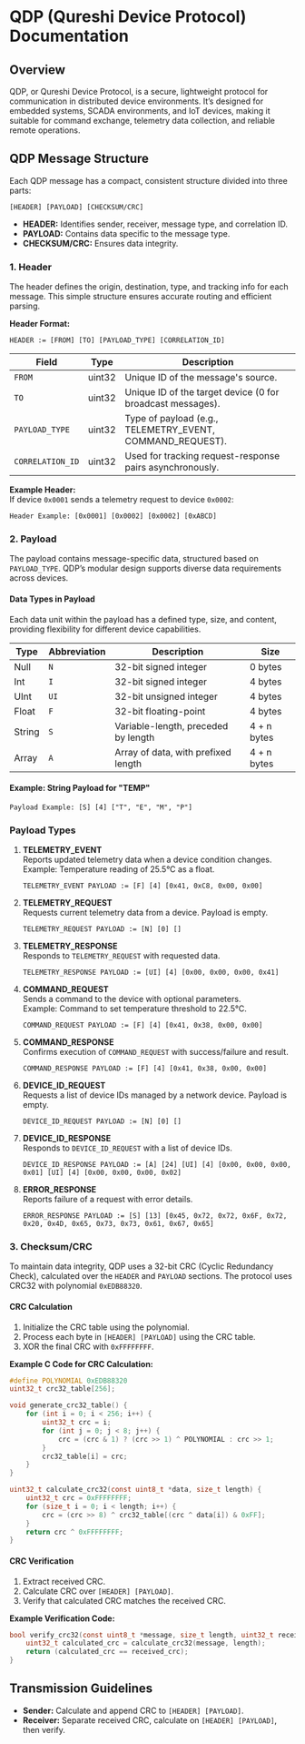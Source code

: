# QDP (Qureshi Device Protocol) Documentation

## Overview
QDP, or Qureshi Device Protocol, is a secure, lightweight protocol for communication in distributed device environments. It’s designed for embedded systems, SCADA environments, and IoT devices, making it suitable for command exchange, telemetry data collection, and reliable remote operations.

## QDP Message Structure
Each QDP message has a compact, consistent structure divided into three parts:

```
[HEADER] [PAYLOAD] [CHECKSUM/CRC]
```

- **HEADER:** Identifies sender, receiver, message type, and correlation ID.
- **PAYLOAD:** Contains data specific to the message type.
- **CHECKSUM/CRC:** Ensures data integrity.

### 1. Header
The header defines the origin, destination, type, and tracking info for each message. This simple structure ensures accurate routing and efficient parsing.

**Header Format:**
```
HEADER := [FROM] [TO] [PAYLOAD_TYPE] [CORRELATION_ID]
```

| Field           | Type    | Description                                                  |
|-----------------|---------|--------------------------------------------------------------|
| `FROM`          | uint32  | Unique ID of the message's source.                           |
| `TO`            | uint32  | Unique ID of the target device (0 for broadcast messages).   |
| `PAYLOAD_TYPE`  | uint32  | Type of payload (e.g., TELEMETRY_EVENT, COMMAND_REQUEST).    |
| `CORRELATION_ID`| uint32  | Used for tracking request-response pairs asynchronously.     |

**Example Header:**  
If device `0x0001` sends a telemetry request to device `0x0002`:
```
Header Example: [0x0001] [0x0002] [0x0002] [0xABCD]
```

### 2. Payload
The payload contains message-specific data, structured based on `PAYLOAD_TYPE`. QDP’s modular design supports diverse data requirements across devices.

#### Data Types in Payload
Each data unit within the payload has a defined type, size, and content, providing flexibility for different device capabilities.

| Type | Abbreviation | Description                             | Size    |
|------|--------------|-----------------------------------------|---------|
| Null | `N`          | 32-bit signed integer                   | 0 bytes |
| Int  | `I`          | 32-bit signed integer                   | 4 bytes |
| UInt | `UI`         | 32-bit unsigned integer                 | 4 bytes |
| Float| `F`          | 32-bit floating-point                   | 4 bytes |
| String | `S`        | Variable-length, preceded by length     | 4 + n bytes |
| Array | `A`         | Array of data, with prefixed length     | 4 + n bytes |

#### Example: String Payload for "TEMP"
```
Payload Example: [S] [4] ["T", "E", "M", "P"]
```

### Payload Types
1. **TELEMETRY_EVENT**  
   Reports updated telemetry data when a device condition changes.  
   Example: Temperature reading of 25.5°C as a float.
   ```
   TELEMETRY_EVENT PAYLOAD := [F] [4] [0x41, 0xC8, 0x00, 0x00]
   ```

2. **TELEMETRY_REQUEST**  
   Requests current telemetry data from a device. Payload is empty.
   ```
   TELEMETRY_REQUEST PAYLOAD := [N] [0] []
   ```

3. **TELEMETRY_RESPONSE**  
   Responds to `TELEMETRY_REQUEST` with requested data.
   ```
   TELEMETRY_RESPONSE PAYLOAD := [UI] [4] [0x00, 0x00, 0x00, 0x41]
   ```

4. **COMMAND_REQUEST**  
   Sends a command to the device with optional parameters.  
   Example: Command to set temperature threshold to 22.5°C.
   ```
   COMMAND_REQUEST PAYLOAD := [F] [4] [0x41, 0x38, 0x00, 0x00]
   ```

5. **COMMAND_RESPONSE**  
   Confirms execution of `COMMAND_REQUEST` with success/failure and result.
   ```
   COMMAND_RESPONSE PAYLOAD := [F] [4] [0x41, 0x38, 0x00, 0x00]
   ```

6. **DEVICE_ID_REQUEST**  
   Requests a list of device IDs managed by a network device. Payload is empty.
   ```
   DEVICE_ID_REQUEST PAYLOAD := [N] [0] []
   ```

7. **DEVICE_ID_RESPONSE**  
   Responds to `DEVICE_ID_REQUEST` with a list of device IDs.
   ```
   DEVICE_ID_RESPONSE PAYLOAD := [A] [24] [UI] [4] [0x00, 0x00, 0x00, 0x01] [UI] [4] [0x00, 0x00, 0x00, 0x02]
   ```

8. **ERROR_RESPONSE**  
   Reports failure of a request with error details.
   ```
   ERROR_RESPONSE PAYLOAD := [S] [13] [0x45, 0x72, 0x72, 0x6F, 0x72, 0x20, 0x4D, 0x65, 0x73, 0x73, 0x61, 0x67, 0x65]
   ```

### 3. Checksum/CRC
To maintain data integrity, QDP uses a 32-bit CRC (Cyclic Redundancy Check), calculated over the `HEADER` and `PAYLOAD` sections. The protocol uses CRC32 with polynomial `0xEDB88320`.

#### CRC Calculation
1. Initialize the CRC table using the polynomial.
2. Process each byte in `[HEADER] [PAYLOAD]` using the CRC table.
3. XOR the final CRC with `0xFFFFFFFF`.

**Example C Code for CRC Calculation:**
```c
#define POLYNOMIAL 0xEDB88320
uint32_t crc32_table[256];

void generate_crc32_table() {
    for (int i = 0; i < 256; i++) {
        uint32_t crc = i;
        for (int j = 0; j < 8; j++) {
            crc = (crc & 1) ? (crc >> 1) ^ POLYNOMIAL : crc >> 1;
        }
        crc32_table[i] = crc;
    }
}

uint32_t calculate_crc32(const uint8_t *data, size_t length) {
    uint32_t crc = 0xFFFFFFFF;
    for (size_t i = 0; i < length; i++) {
        crc = (crc >> 8) ^ crc32_table[(crc ^ data[i]) & 0xFF];
    }
    return crc ^ 0xFFFFFFFF;
}
```

#### CRC Verification
1. Extract received CRC.
2. Calculate CRC over `[HEADER] [PAYLOAD]`.
3. Verify that calculated CRC matches the received CRC.

**Example Verification Code:**
```c
bool verify_crc32(const uint8_t *message, size_t length, uint32_t received_crc) {
    uint32_t calculated_crc = calculate_crc32(message, length);
    return (calculated_crc == received_crc);
}
```

## Transmission Guidelines
- **Sender:** Calculate and append CRC to `[HEADER] [PAYLOAD]`.
- **Receiver:** Separate received CRC, calculate on `[HEADER] [PAYLOAD]`, then verify.
